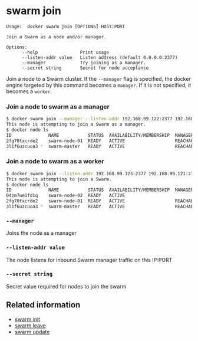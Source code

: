<!--[metadata]>
+++
title = "swarm join"
description = "The swarm join command description and usage"
keywords = ["swarm, join"]
advisory = "rc"
[menu.main]
parent = "smn_cli"
+++
<![end-metadata]-->

# swarm join

	Usage:	docker swarm join [OPTIONS] HOST:PORT

	Join a Swarm as a node and/or manager.

	Options:
	      --help                Print usage
	      --listen-addr value   Listen address (default 0.0.0.0:2377)
	      --manager             Try joining as a manager.
	      --secret string       Secret for node acceptance

Join a node to a Swarm cluster. If the `--manager` flag is specified, the docker engine
targeted by this command becomes a `manager`. If it is not specified, it becomes a `worker`.

### Join a node to swarm as a manager

```bash
$ docker swarm join --manager --listen-addr 192.168.99.122:2377 192.168.99.121:2377
This node is attempting to join a Swarm as a manager.
$ docker node ls
ID              NAME           STATUS  AVAILABILITY/MEMBERSHIP  MANAGER STATUS  LEADER
2fg70txcrde2    swarm-node-01  READY   ACTIVE                   REACHABLE       
3l1f6uzcuoa3 *  swarm-master   READY   ACTIVE                   REACHABLE       Yes
```

### Join a node to swarm as a worker

```bash
$ docker swarm join --listen-addr 192.168.99.123:2377 192.168.99.121:2377
This node is attempting to join a Swarm.
$ docker node ls
ID              NAME           STATUS  AVAILABILITY/MEMBERSHIP  MANAGER STATUS  LEADER
04zm7ue1fd1q    swarm-node-02  READY   ACTIVE                                   
2fg70txcrde2    swarm-node-01  READY   ACTIVE                   REACHABLE       
3l1f6uzcuoa3 *  swarm-master   READY   ACTIVE                   REACHABLE       Yes
```

### `--manager`

Joins the node as a manager

### `--listen-addr value`

The node listens for inbound Swarm manager traffic on this IP:PORT

### `--secret string`

Secret value required for nodes to join the swarm


## Related information

* [swarm init](swarm_init.md)
* [swarm leave](swarm_leave.md)
* [swarm update](swarm_update.md)

